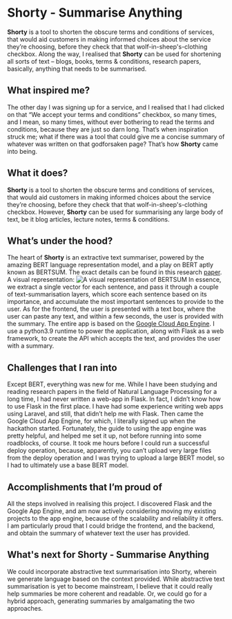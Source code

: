 # Shorty - Summarise Anything
**Shorty** is a tool to shorten the obscure terms and conditions of services, that would aid customers in making informed choices about the service they’re choosing, before they check that that wolf-in-sheep's-clothing checkbox. Along the way, I realised that **Shorty** can be used for shortening all sorts of text – blogs, books, terms & conditions, research papers, basically, anything that needs to be summarised.
## What inspired me?
The other day I was signing up for a service, and I realised that I had clicked on that “We accept your terms and conditions” checkbox, so many times, and I mean, so many times, without ever bothering to read the terms and conditions, because they are just so darn long. That’s when inspiration struck me; what if there was a tool that could give me a concise summary of whatever was written on that godforsaken page? That’s how **Shorty** came into being. 
## What it does?
**Shorty** is a tool to shorten the obscure terms and conditions of services, that would aid customers in making informed choices about the service they’re choosing, before they check that that wolf-in-sheep's-clothing checkbox. However, **Shorty** can be used for summarising any large body of text, be it blog articles, lecture notes, terms & conditions.
## What’s under the hood?
The heart of **Shorty** is an extractive text summariser, powered by the amazing BERT language representation model, and a play on BERT aptly known as BERTSUM. The exact details can be found in this research [paper]( https://arxiv.org/ftp/arxiv/papers/1906/1906.04165.pdf). A visual representation: ![A visual representation of BERTSUM](https://storage.googleapis.com/groundai-web-prod/media/users/user_10882/project_347721/images/x1.png) In essence, we extract a single vector for each sentence, and pass it through a couple of text-summarisation layers, which score each sentence based on its importance, and accumulate the most important sentences to provide to the user. As for the frontend, the user is presented with a text box, where the user can paste any text, and within a few seconds, the user is provided with the summary.
The entire app is based on the [Google Cloud App Engine](https://cloud.google.com/appengine). I use a python3.9 runtime to power the application, along with Flask as a web framework, to create the API which accepts the text, and provides the user with a summary.
## Challenges that I ran into
Except BERT, everything was new for me. While I have been studying and reading research papers in the field of Natural Language Processing for a long time, I had never written a web-app in Flask. In fact, I didn’t know how to use Flask in the first place. I have had some experience writing web apps using Laravel, and still, that didn’t help me with Flask. 
Then came the Google Cloud App Engine, for which, I literally signed up when the hackathon started. Fortunately, the guide to using the app engine was pretty helpful, and helped me set it up, not before running into some roadblocks, of course. It took me hours before I could run a successful deploy operation, because, apparently, you can’t upload very large files from the deploy operation and I was trying to upload a large BERT model, so I had to ultimately use a base BERT model.
## Accomplishments that I’m proud of
All the steps involved in realising this project. I discovered Flask and the Google App Engine, and am now actively considering moving my existing projects to the app engine, because of the scalability and reliability it offers. I am particularly proud that I could bridge the frontend, and the backend, and obtain the summary of whatever text the user has provided.
## What's next for Shorty - Summarise Anything
We could incorporate abstractive text summarisation into Shorty, wherein we generate language based on the context provided. While abstractive text summarisation is yet to become mainstream, I believe that it could really help summaries be more coherent and readable. Or, we could go for a hybrid approach, generating summaries by amalgamating the two approaches.
